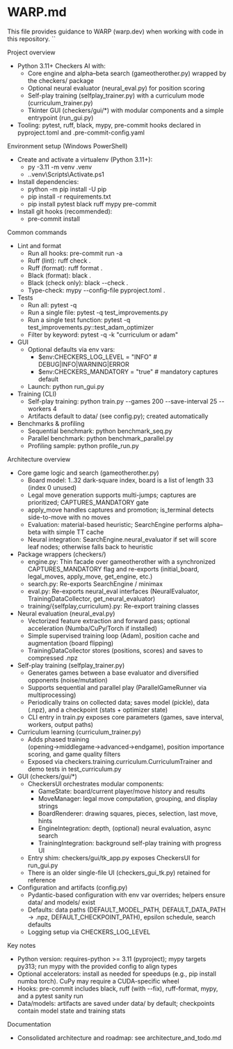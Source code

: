 # WARP.md

This file provides guidance to WARP (warp.dev) when working with code in this repository.
``

Project overview
- Python 3.11+ Checkers AI with:
  - Core engine and alpha–beta search (gameotherother.py) wrapped by the checkers/ package
  - Optional neural evaluator (neural_eval.py) for position scoring
  - Self-play training (selfplay_trainer.py) with a curriculum mode (curriculum_trainer.py)
  - Tkinter GUI (checkers/gui/*) with modular components and a simple entrypoint (run_gui.py)
- Tooling: pytest, ruff, black, mypy, pre-commit hooks declared in pyproject.toml and .pre-commit-config.yaml

Environment setup (Windows PowerShell)
- Create and activate a virtualenv (Python 3.11+):
  - py -3.11 -m venv .venv
  - .\.venv\Scripts\Activate.ps1
- Install dependencies:
  - python -m pip install -U pip
  - pip install -r requirements.txt
  - pip install pytest black ruff mypy pre-commit
- Install git hooks (recommended):
  - pre-commit install

Common commands
- Lint and format
  - Run all hooks: pre-commit run -a
  - Ruff (lint): ruff check .
  - Ruff (format): ruff format .
  - Black (format): black .
  - Black (check only): black --check .
  - Type-check: mypy --config-file pyproject.toml .
- Tests
  - Run all: pytest -q
  - Run a single file: pytest -q test_improvements.py
  - Run a single test function: pytest -q test_improvements.py::test_adam_optimizer
  - Filter by keyword: pytest -q -k "curriculum or adam"
- GUI
  - Optional defaults via env vars:
    - $env:CHECKERS_LOG_LEVEL = "INFO"   # DEBUG|INFO|WARNING|ERROR
    - $env:CHECKERS_MANDATORY = "true"   # mandatory captures default
  - Launch: python run_gui.py
- Training (CLI)
  - Self-play training: python train.py --games 200 --save-interval 25 --workers 4
  - Artifacts default to data/ (see config.py); created automatically
- Benchmarks & profiling
  - Sequential benchmark: python benchmark_seq.py
  - Parallel benchmark: python benchmark_parallel.py
  - Profiling sample: python profile_run.py

Architecture overview
- Core game logic and search (gameotherother.py)
  - Board model: 1..32 dark-square index, board is a list of length 33 (index 0 unused)
  - Legal move generation supports multi-jumps; captures are prioritized; CAPTURES_MANDATORY gate
  - apply_move handles captures and promotion; is_terminal detects side-to-move with no moves
  - Evaluation: material-based heuristic; SearchEngine performs alpha–beta with simple TT cache
  - Neural integration: SearchEngine.neural_evaluator if set will score leaf nodes; otherwise falls back to heuristic
- Package wrappers (checkers/)
  - engine.py: Thin facade over gameotherother with a synchronized CAPTURES_MANDATORY flag and re-exports (initial_board, legal_moves, apply_move, get_engine, etc.)
  - search.py: Re-exports SearchEngine / minimax
  - eval.py: Re-exports neural_eval interfaces (NeuralEvaluator, TrainingDataCollector, get_neural_evaluator)
  - training/{selfplay,curriculum}.py: Re-export training classes
- Neural evaluation (neural_eval.py)
  - Vectorized feature extraction and forward pass; optional acceleration (Numba/CuPy/Torch if installed)
  - Simple supervised training loop (Adam), position cache and augmentation (board flipping)
  - TrainingDataCollector stores (positions, scores) and saves to compressed .npz
- Self-play training (selfplay_trainer.py)
  - Generates games between a base evaluator and diversified opponents (noise/mutation)
  - Supports sequential and parallel play (ParallelGameRunner via multiprocessing)
  - Periodically trains on collected data; saves model (pickle), data (.npz), and a checkpoint (stats + optimizer state)
  - CLI entry in train.py exposes core parameters (games, save interval, workers, output paths)
- Curriculum learning (curriculum_trainer.py)
  - Adds phased training (opening→middlegame→advanced→endgame), position importance scoring, and game quality filters
  - Exposed via checkers.training.curriculum.CurriculumTrainer and demo tests in test_curriculum.py
- GUI (checkers/gui/*)
  - CheckersUI orchestrates modular components:
    - GameState: board/current player/move history and results
    - MoveManager: legal move computation, grouping, and display strings
    - BoardRenderer: drawing squares, pieces, selection, last move, hints
    - EngineIntegration: depth, (optional) neural evaluation, async search
    - TrainingIntegration: background self-play training with progress UI
  - Entry shim: checkers/gui/tk_app.py exposes CheckersUI for run_gui.py
  - There is an older single-file UI (checkers_gui_tk.py) retained for reference
- Configuration and artifacts (config.py)
  - Pydantic-based configuration with env var overrides; helpers ensure data/ and models/ exist
  - Defaults: data paths (DEFAULT_MODEL_PATH, DEFAULT_DATA_PATH → .npz, DEFAULT_CHECKPOINT_PATH), epsilon schedule, search defaults
  - Logging setup via CHECKERS_LOG_LEVEL

Key notes
- Python version: requires-python >= 3.11 (pyproject); mypy targets py313; run mypy with the provided config to align types
- Optional accelerators: install as needed for speedups (e.g., pip install numba torch). CuPy may require a CUDA-specific wheel
- Hooks: pre-commit includes black, ruff (with --fix), ruff-format, mypy, and a pytest sanity run
- Data/models: artifacts are saved under data/ by default; checkpoints contain model state and training stats

Documentation
- Consolidated architecture and roadmap: see architecture_and_todo.md
